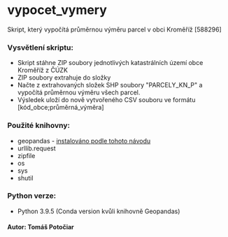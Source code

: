 # vypocet_vymery
Skript, který vypočítá průměrnou výměru parcel v obci Kroměříž [588296]


### Vysvětlení skriptu:
- Skript stáhne ZIP soubory jednotlivých katastrálních území obce Kroměříž z ČÚZK
- ZIP soubory extrahuje do složky
- Načte z extrahovaných složek SHP soubory "PARCELY_KN_P" a vypočítá průměrnou výměru všech parcel.
- Výsledek uloží do nově vytvořeného CSV souboru ve formátu [kód_obce;průměrná_výměra]
### Použité knihovny:
- geopandas - [instalováno podle tohoto návodu](https://geopandas.org/en/stable/getting_started/install.html)
- urllib.request
- zipfile
- os
- sys
- shutil
### Python verze:
- Python 3.9.5 (Conda version kvůli knihovně Geopandas)

#### Autor: Tomáš Potočiar
